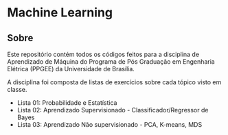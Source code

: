 # Machine Learning

## Sobre

Este repositório contém todos os códigos feitos para a disciplina de Aprendizado de Máquina do 
Programa de Pós Graduação em Engenharia Elétrica (PPGEE) da Universidade de Brasília.

A disciplina foi composta de listas de exercícios sobre cada tópico visto em classe.

- Lista 01: Probabilidade e Estatística
- Lista 02: Aprendizado Supervisionado - Classificador/Regressor de Bayes
- Lista 03: Aprendizado Não supervisionado - PCA, K-means, MDS

